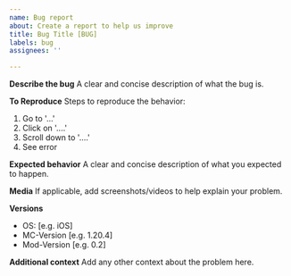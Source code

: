 ```yaml
---
name: Bug report
about: Create a report to help us improve
title: Bug Title [BUG]
labels: bug
assignees: ''

---
```


**Describe the bug**
A clear and concise description of what the bug is.

**To Reproduce**
Steps to reproduce the behavior:
1. Go to '...'
2. Click on '....'
3. Scroll down to '....'
4. See error

**Expected behavior**
A clear and concise description of what you expected to happen.

**Media**
If applicable, add screenshots/videos to help explain your problem.

**Versions**
 - OS: [e.g. iOS]
 - MC-Version [e.g. 1.20.4]
 - Mod-Version [e.g. 0.2]

**Additional context**
Add any other context about the problem here.
